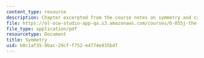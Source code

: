 ```yaml
---
content_type: resource
description: Chapter excerpted from the course notes on symmetry and calculus.
file: https://ol-ocw-studio-app-qa.s3.amazonaws.com/courses/6-055j-the-art-of-approximation-in-science-and-engineering-spring-2008/b0c1af359bac29cff752e4774e935bd7_feb25a.pdf
file_type: application/pdf
resourcetype: Document
title: Symmetry
uid: b0c1af35-9bac-29cf-f752-e4774e935bd7
---
```

